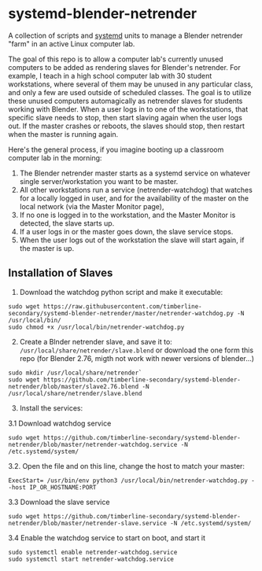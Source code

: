 # systemd-blender-netrender
A collection of scripts and [systemd](https://wiki.debian.org/systemd) units to manage a Blender netrender "farm" in an active Linux computer lab.

The goal of this repo is to allow a computer lab's currently unused computers to be added as rendering slaves for Blender's netrender. For example, I teach in a high school computer lab with 30 student workstations, where several of them may be unused in any particular class, and only a few are used outside of scheduled classes.  The goal is to utilize these unused computers automagically as netrender slaves for students working with Blender.  When a user logs in to one of the workstations, that specific slave needs to stop, then start slaving  again when the user logs out.  If the master crashes or reboots, the slaves should stop, then restart when the master is running again.

Here's the general process, if you imagine booting up a classroom computer lab in the morning:
1. The Blender netrender master starts as a systemd service on whatever single server/workstation you want to be master.
1. All other workstations run a service (netrender-watchdog) that watches for a locally logged in user, and for the availability of the master on the local network (via the Master Monitor page), 
1. If no one is logged in to the workstation, and the Master Monitor is detected, the slave starts up.
1. If a user logs in or the master goes down, the slave service stops.
1. When the user logs out of the workstation the slave will start again, if the master is up.

## Installation of Slaves

1. Download the watchdog python script and make it executable:

````
sudo wget https://raw.githubusercontent.com/timberline-secondary/systemd-blender-netrender/master/netrender-watchdog.py -N /usr/local/bin/
sudo chmod +x /usr/local/bin/netrender-watchdog.py
````

2. Create a Blnder netrender slave, and save it to: `/usr/local/share/netrender/slave.blend` or download the one form this repo (for Blender 2.76, migth not work with newer versions of blender...)

````
sudo mkdir /usr/local/share/netrender`
sudo wget https://github.com/timberline-secondary/systemd-blender-netrender/blob/master/slave2.76.blend -N /usr/local/share/netrender/slave.blend
````

3. Install the services:

3.1 Download watchdog service

````sudo wget https://github.com/timberline-secondary/systemd-blender-netrender/blob/master/netrender-watchdog.service -N /etc.systemd/system/````

3.2. Open the file and on this line, change the host to match your master:

````ExecStart= /usr/bin/env python3 /usr/local/bin/netrender-watchdog.py --host IP_OR_HOSTNAME:PORT````

3.3 Download the slave service

````sudo wget https://github.com/timberline-secondary/systemd-blender-netrender/blob/master/netrender-slave.service -N /etc.systemd/system/````

3.4 Enable the watchdog service to start on boot, and start it

````
sudo systemctl enable netrender-watchdog.service
sudo systemctl start netrender-watchdog.service
````

